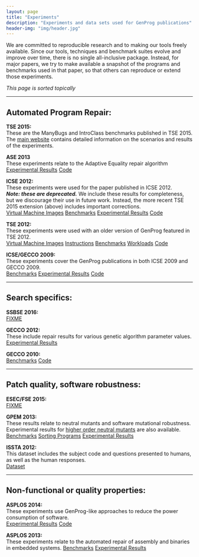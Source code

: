 ```yaml
---
layout: page
title: "Experiments"
description: "Experiments and data sets used for GenProg publications"
header-img: "img/header.jpg"
---
```


We are committed to reproducible research and to making our tools freely
available. Since our tools, techniques and benchmark suites evolve and improve
over time, there is no single all-inclusive package. Instead, for major papers,
we try to make available a snapshot of the programs and benchmarks used in that
paper, so that others can reproduce or extend those experiments.

*This page is sorted topically*

---

Automated Program Repair:
-------------------------

**TSE 2015:**  
These are the ManyBugs and IntroClass benchmarks published in
TSE 2015. The [main website](http://repairbenchmarks.cs.umass.edu/) contains
detailed information on the scenarios and results of the experiments.

**ASE 2013**  
These experiments relate to the Adaptive Equality repair algorithm
[Experimental Results](http://dijkstra.cs.virginia.edu/genprog/resources/genprog-ase2013-results.zip)
[Code](https://github.com/squaresLab/genprog-code/tree/releases/v3.0)

**ICSE 2012:**  
These experiments were used for the paper published in ICSE 2012.  
***Note: these are deprecated.*** We include these results for completeness,
but we discourage their use in future work. Instead, the more recent TSE 2015
extension (above) includes important corrections.  
[Virtual Machine Images](http://dijkstra.cs.virginia.edu/genprog/resources/genprog_images)
[Benchmarks](http://dijkstra.cs.virginia.edu/genprog/resources/genprog-icse2012-benchmarks/)
[Experimental Results](http://dijkstra.cs.virginia.edu/genprog/resources/genprog-icse2012-results.zip)
[Code](https://github.com/squaresLab/genprog-code/tree/releases/v2.0)

**TSE 2012:**  
These experiments were used with an older version of GenProg featured in
TSE 2012.  
[Virtual Machine Images](http://dijkstra.cs.virginia.edu/genprog/resources/genprog-tse2012-wuftpd.vdi)
[Instructions](http://dijkstra.cs.virginia.edu/genprog/resources/genprog-tse2012-wuftpd.txt)
[Benchmarks](http://dijkstra.cs.virginia.edu/genprog/resources/genprog-benchmarks-tse-2012.tar.gz)
[Workloads](http://dijkstra.cs.virginia.edu/genprog/resources/genprog-tse2012-workload.tar.gz)
[Code](http://dijkstra.cs.virginia.edu/genprog/resources/genprog-source-v1.tar.gz)

**ICSE/GECCO 2009:**  
These experiments cover the GenProg publications in both ICSE 2009 and GECCO 2009.  
[Benchmarks](http://dijkstra.cs.virginia.edu/genprog/resources/genprog-benchmarks-2009.tar.gz)
[Experimental Results](http://dijkstra.cs.virginia.edu/genprog/resources/genprog-results-2009.tar.gz)
[Code](http://dijkstra.cs.virginia.edu/genprog/resources/genprog-source-v1.tar.gz)

---

Search specifics:
-----------------

**SSBSE 2016:**  
[FIXME]()

**GECCO 2012:**  
These include repair results for various genetic algorithm parameter values.  
[Experimental Results](http://dijkstra.cs.virginia.edu/genprog/resources/genprog-gecco2012-results.tar.gz)

**GECCO 2010:**  
[Benchmarks](http://dijkstra.cs.virginia.edu/genprog/resources/genprog-benchmarks-2010.tar.gz)
[Code](http://dijkstra.cs.virginia.edu/genprog/resources/genprog-source-v1.tar.gz)

---

Patch quality, software robustness:
-----------------------------------

**ESEC/FSE 2015:**  
[FIXME]()

**GPEM 2013:**  
These results relate to neutral mutants and software mutational
robustness. Experimental results
for
[higher order neutral mutants](http://dijkstra.cs.virginia.edu/genprog/resources/genprog-results-gpem-2013-higher-order.tar.bz2) are
also
available.
[Benchmarks](http://dijkstra.cs.virginia.edu/genprog/resources/genprog-benchmarks-gpem-2013.tar.gz2) [Sorting Programs](https://github.com/eschulte/sorters) [Experimental Results](http://dijkstra.cs.virginia.edu/genprog/resources/genprog-results-gpem-2013.tar.gz)

**ISSTA 2012:**  
This dataset includes the subject code and questions presented to humans,
as well as the human responses.  
[Dataset](http://dijkstra.cs.virginia.edu/genprog/resources/issta2012-study-data.zip)

---

Non-functional or quality properties:
-------------------------------------

**ASPLOS 2014:**  
These experiments use GenProg-like approaches to reduce the power consumption of
software.  
[Experimental Results](http://dijkstra.cs.virginia.edu/genprog/resources/genprog-results-asplos-2014.tar.bz2)
[Code](https://github.com/eschulte/goa/tree/asplos2014)

**ASPLOS 2013:**  
These experiments relate to the automated repair of assembly and binaries in
embedded systems.
[Benchmarks](http://dijkstra.cs.virginia.edu/genprog/resources/genprog-benchmarks-asplos-2013.tar.bz2)
[Experimental Results](http://dijkstra.cs.virginia.edu/genprog/resources/genprog-results-asplos-2013.tar.bz2)

